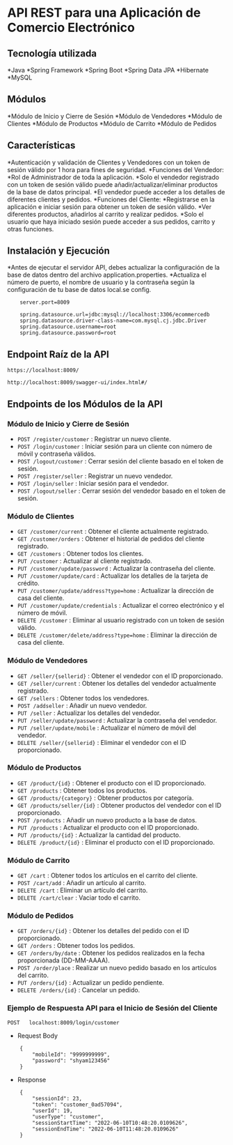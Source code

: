 # API REST para una Aplicación de Comercio Electrónico

## Tecnología utilizada
*Java
*Spring Framework
*Spring Boot
*Spring Data JPA
*Hibernate
*MySQL

## Módulos
*Módulo de Inicio y Cierre de Sesión
*Módulo de Vendedores
*Módulo de Clientes
*Módulo de Productos
*Módulo de Carrito
*Módulo de Pedidos
## Características
*Autenticación y validación de Clientes y Vendedores con un token de sesión válido por 1 hora para fines de seguridad.
*Funciones del Vendedor:
   *Rol de Administrador de toda la aplicación.
   *Solo el vendedor registrado con un token de sesión válido puede añadir/actualizar/eliminar productos de la base de datos principal.
   *El vendedor puede acceder a los detalles de diferentes clientes y pedidos.
*Funciones del Cliente:
   *Registrarse en la aplicación e iniciar sesión para obtener un token de sesión válido.
   *Ver diferentes productos, añadirlos al carrito y realizar pedidos.
   *Solo el usuario que haya iniciado sesión puede acceder a sus pedidos, carrito y otras funciones.


## Instalación y Ejecución
*Antes de ejecutar el servidor API, debes actualizar la configuración de la base de datos dentro del archivo application.properties.
*Actualiza el número de puerto, el nombre de usuario y la contraseña según la configuración de tu base de datos local.se config.

```
    server.port=8009

    spring.datasource.url=jdbc:mysql://localhost:3306/ecommercedb
    spring.datasource.driver-class-name=com.mysql.cj.jdbc.Driver
    spring.datasource.username=root
    spring.datasource.password=root

```

## Endpoint Raíz de la API

`https://localhost:8009/`

`http://localhost:8009/swagger-ui/index.html#/`


## Endpoints de los Módulos de la API

### Módulo de Inicio y Cierre de Sesión
* `POST /register/customer` : Registrar un nuevo cliente.
* `POST /login/customer` : Iniciar sesión para un cliente con número de móvil y contraseña válidos.
* `POST /logout/customer` : Cerrar sesión del cliente basado en el token de sesión.
* `POST /register/seller` : Registrar un nuevo vendedor.
* `POST /login/seller` : Iniciar sesión para el vendedor.
* `POST /logout/seller` : Cerrar sesión del vendedor basado en el token de sesión.


### Módulo de Clientes
* `GET /customer/current` : Obtener el cliente actualmente registrado.
* `GET /customer/orders` : Obtener el historial de pedidos del cliente registrado.
* `GET /customers` : Obtener todos los clientes.
* `PUT /customer` : Actualizar al cliente registrado.
* `PUT /customer/update/password` : Actualizar la contraseña del cliente.
* `PUT /customer/update/card` : Actualizar los detalles de la tarjeta de crédito.
* `PUT /customer/update/address?type=home` : Actualizar la dirección de casa del cliente.
* `PUT /customer/update/credentials` : Actualizar el correo electrónico y el número de móvil.
* `DELETE /customer` : Eliminar al usuario registrado con un token de sesión válido.
* `DELETE /customer/delete/address?type=home` : Eliminar la dirección de casa del cliente.


### Módulo de Vendedores

* `GET /seller/{sellerid}` : Obtener el vendedor con el ID proporcionado.
* `GET /seller/current` : Obtener los detalles del vendedor actualmente registrado.
* `GET /sellers` : Obtener todos los vendedores.
* `POST /addseller` : Añadir un nuevo vendedor.
* `PUT /seller` : Actualizar los detalles del vendedor.
* `PUT /seller/update/password` : Actualizar la contraseña del vendedor.
* `PUT /seller/update/mobile` : Actualizar el número de móvil del vendedor.
* `DELETE /seller/{sellerid}` : Eliminar el vendedor con el ID proporcionado.


### Módulo de Productos

* `GET /product/{id}` : Obtener el producto con el ID proporcionado.
* `GET /products` : Obtener todos los productos.
* `GET /products/{category}` : Obtener productos por categoría.
* `GET /products/seller/{id}` : Obtener productos del vendedor con el ID proporcionado.
* `POST /products` : Añadir un nuevo producto a la base de datos.
* `PUT /products` : Actualizar el producto con el ID proporcionado.
* `PUT /products/{id}` : Actualizar la cantidad del producto.
* `DELETE /product/{id}` : Eliminar el producto con el ID proporcionado.


### Módulo de Carrito

* `GET /cart` : Obtener todos los artículos en el carrito del cliente.
* `POST /cart/add` : Añadir un artículo al carrito.
* `DELETE /cart` : Eliminar un artículo del carrito.
* `DELETE /cart/clear` : Vaciar todo el carrito.


### Módulo de Pedidos
* `GET /orders/{id}` : Obtener los detalles del pedido con el ID proporcionado.
* `GET /orders` : Obtener todos los pedidos.
* `GET /orders/by/date` : Obtener los pedidos realizados en la fecha proporcionada (DD-MM-AAAA).
* `POST /order/place` : Realizar un nuevo pedido basado en los artículos del carrito.
* `PUT /orders/{id}` : Actualizar un pedido pendiente.
* `DELETE /orders/{id}` : Cancelar un pedido.


### Ejemplo de Respuesta API para el Inicio de Sesión del Cliente

`POST   localhost:8009/login/customer`

* Request Body

```
    {
        "mobileId": "9999999999",
        "password": "shyam123456"
    }
```

* Response

```
    {
        "sessionId": 23,
        "token": "customer_0ad57094",
        "userId": 19,
        "userType": "customer",
        "sessionStartTime": "2022-06-10T10:48:20.0109626",
        "sessionEndTime": "2022-06-10T11:48:20.0109626"
    }
```
